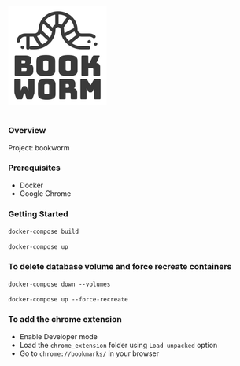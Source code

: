 ![bookworm logo](logo.png)
# 

### Overview
Project: bookworm

### Prerequisites
- Docker
- Google Chrome

### Getting Started
``docker-compose build``

``docker-compose up``

### To delete database volume and force recreate containers 
``docker-compose down --volumes``

``docker-compose up --force-recreate``

### To add the chrome extension

- Enable Developer mode
- Load the ``chrome_extension`` folder using ``Load unpacked`` option
- Go to ``chrome://bookmarks/`` in your browser